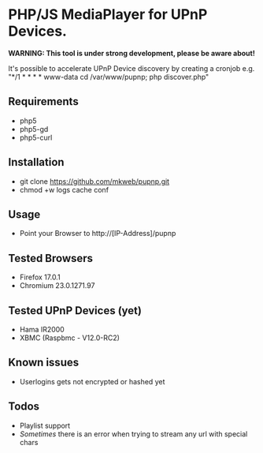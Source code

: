 PHP/JS MediaPlayer for UPnP Devices.
===================================

**WARNING: This tool is under strong development, please be aware about!**

It's possible to accelerate UPnP Device discovery by creating a cronjob e.g. "*/1 * * * *   www-data    cd /var/www/pupnp; php discover.php"

Requirements
------------
* php5
* php5-gd
* php5-curl

Installation
------------
* git clone https://github.com/mkweb/pupnp.git
* chmod +w logs cache conf

Usage
-----
* Point your Browser to http://[IP-Address]/pupnp

Tested Browsers
---------------
* Firefox 17.0.1
* Chromium 23.0.1271.97

Tested UPnP Devices (yet)
-------------------------
* Hama IR2000
* XBMC (Raspbmc - V12.0-RC2)

Known issues
------------
* Userlogins gets not encrypted or hashed yet

Todos
-----
* Playlist support
* _Sometimes_ there is an error when trying to stream any url with special chars
